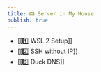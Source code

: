 ```yaml
---
title: 📟 Server in My House
publish: true
---
```

- [[1️⃣ WSL 2 Setup]]
- [[2️⃣ SSH without IP]]
- [[3️⃣ Duck DNS]]